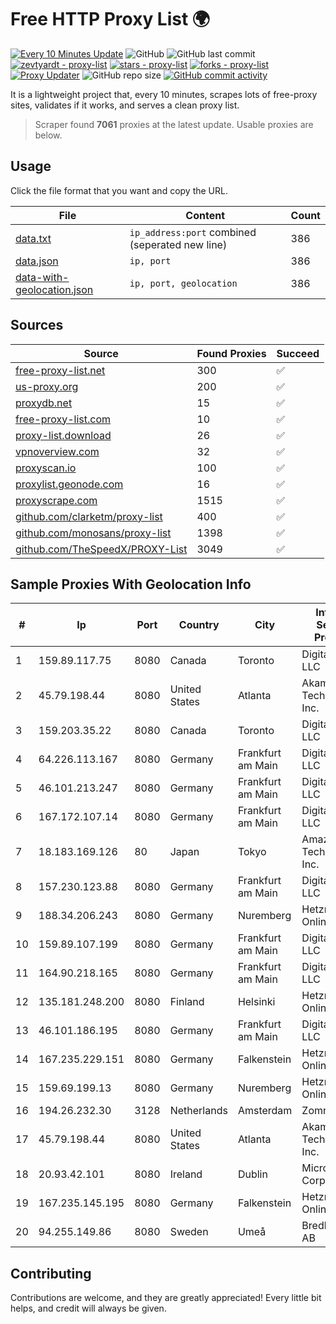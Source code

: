 
# Free HTTP Proxy List 🌍

[![Every 10 Minutes Update](https://github.com/mertguvencli/http-proxy-list/actions/workflows/main.yml/badge.svg?branch=main)](https://github.com/mertguvencli/http-proxy-list/actions/workflows/main.yml)
![GitHub](https://img.shields.io/github/license/mertguvencli/http-proxy-list)
![GitHub last commit](https://img.shields.io/github/last-commit/mertguvencli/http-proxy-list)
[![zevtyardt - proxy-list](https://img.shields.io/static/v1?label=zevtyardt&message=proxy-list&color=blue&logo=github)](https://github.com/zevtyardt/proxy-list "Go to GitHub repo")
[![stars - proxy-list](https://img.shields.io/github/stars/zevtyardt/proxy-list?style=social)](https://github.com/zevtyardt/proxy-list)
[![forks - proxy-list](https://img.shields.io/github/forks/zevtyardt/proxy-list?style=social)](https://github.com/zevtyardt/proxy-list)
[![Proxy Updater](https://github.com/zevtyardt/proxy-list/workflows/Proxy%20Updater/badge.svg)](https://github.com/zevtyardt/proxy-list/actions?query=workflow:"Proxy+Updater")
![GitHub repo size](https://img.shields.io/github/repo-size/zevtyardt/proxy-list)
[![GitHub commit activity](https://img.shields.io/github/commit-activity/m/zevtyardt/proxy-list?logo=commits)](https://github.com/zevtyardt/proxy-list/commits/main)

It is a lightweight project that, every 10 minutes, scrapes lots of free-proxy sites, validates if it works, and serves a clean proxy list.

> Scraper found **7061** proxies at the latest update. Usable proxies are below.

## Usage

Click the file format that you want and copy the URL.

|File|Content|Count|
|----|-------|-----|
|[data.txt](https://raw.githubusercontent.com/mertguvencli/http-proxy-list/main/proxy-list/data.txt)|`ip_address:port` combined (seperated new line)|386|
|[data.json](https://raw.githubusercontent.com/mertguvencli/http-proxy-list/main/proxy-list/data.json)|`ip, port`|386|
|[data-with-geolocation.json](https://raw.githubusercontent.com/mertguvencli/http-proxy-list/main/proxy-list/data-with-geolocation.json)|`ip, port, geolocation`|386|

## Sources

|Source|Found Proxies|Succeed|
|------|-------------|-------|
|[free-proxy-list.net](https://free-proxy-list.net)|300|✅|
|[us-proxy.org](https://www.us-proxy.org)|200|✅|
|[proxydb.net](http://proxydb.net)|15|✅|
|[free-proxy-list.com](https://free-proxy-list.com/?page=&port=&type%5B%5D=http&type%5B%5D=https&up_time=0&search=Search)|10|✅|
|[proxy-list.download](https://www.proxy-list.download/HTTP)|26|✅|
|[vpnoverview.com](https://vpnoverview.com/privacy/anonymous-browsing/free-proxy-servers)|32|✅|
|[proxyscan.io](https://www.proxyscan.io)|100|✅|
|[proxylist.geonode.com](https://proxylist.geonode.com/api/proxy-list?limit=300&page=1&sort_by=lastChecked&sort_type=desc&protocols=http,https)|16|✅|
|[proxyscrape.com](https://api.proxyscrape.com/v2/?request=displayproxies&protocol=http&timeout=10000&country=all&ssl=all&anonymity=all)|1515|✅|
|[github.com/clarketm/proxy-list](https://raw.githubusercontent.com/clarketm/proxy-list/master/proxy-list-raw.txt)|400|✅|
|[github.com/monosans/proxy-list](https://raw.githubusercontent.com/monosans/proxy-list/main/proxies/http.txt)|1398|✅|
|[github.com/TheSpeedX/PROXY-List](https://raw.githubusercontent.com/TheSpeedX/PROXY-List/master/http.txt)|3049|✅|


## Sample Proxies With Geolocation Info

|#|Ip|Port|Country|City|Internet Service Provider|
|-|--|----|-------|----|-------------------------|
|1|159.89.117.75|8080|Canada|Toronto|DigitalOcean, LLC|
|2|45.79.198.44|8080|United States|Atlanta|Akamai Technologies, Inc.|
|3|159.203.35.22|8080|Canada|Toronto|DigitalOcean, LLC|
|4|64.226.113.167|8080|Germany|Frankfurt am Main|DigitalOcean, LLC|
|5|46.101.213.247|8080|Germany|Frankfurt am Main|DigitalOcean, LLC|
|6|167.172.107.14|8080|Germany|Frankfurt am Main|DigitalOcean, LLC|
|7|18.183.169.126|80|Japan|Tokyo|Amazon Technologies Inc.|
|8|157.230.123.88|8080|Germany|Frankfurt am Main|DigitalOcean, LLC|
|9|188.34.206.243|8080|Germany|Nuremberg|Hetzner Online GmbH|
|10|159.89.107.199|8080|Germany|Frankfurt am Main|DigitalOcean, LLC|
|11|164.90.218.165|8080|Germany|Frankfurt am Main|DigitalOcean, LLC|
|12|135.181.248.200|8080|Finland|Helsinki|Hetzner Online GmbH|
|13|46.101.186.195|8080|Germany|Frankfurt am Main|DigitalOcean, LLC|
|14|167.235.229.151|8080|Germany|Falkenstein|Hetzner Online GmbH|
|15|159.69.199.13|8080|Germany|Nuremberg|Hetzner Online GmbH|
|16|194.26.232.30|3128|Netherlands|Amsterdam|Zomro B.V.|
|17|45.79.198.44|8080|United States|Atlanta|Akamai Technologies, Inc.|
|18|20.93.42.101|8080|Ireland|Dublin|Microsoft Corporation|
|19|167.235.145.195|8080|Germany|Falkenstein|Hetzner Online GmbH|
|20|94.255.149.86|8080|Sweden|Umeå|Bredband2 AB|



## Contributing

Contributions are welcome, and they are greatly appreciated! Every
little bit helps, and credit will always be given.

